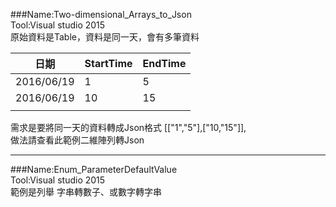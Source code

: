###Name:Two-dimensional_Arrays_to_Json  
Tool:Visual studio 2015  
原始資料是Table，資料是同一天，會有多筆資料  

| 日期       | StartTime | EndTime |
|------------|-----------|---------|
| 2016/06/19 | 1         | 5       |
| 2016/06/19 | 10        | 15      |
|            |           |         |
需求是要將同一天的資料轉成Json格式	[["1","5"],["10,"15"]],  
做法請查看此範例二維陣列轉Json    

---
###Name:Enum_ParameterDefaultValue  
Tool:Visual studio 2015  
範例是列舉 字串轉數子、或數字轉字串  
